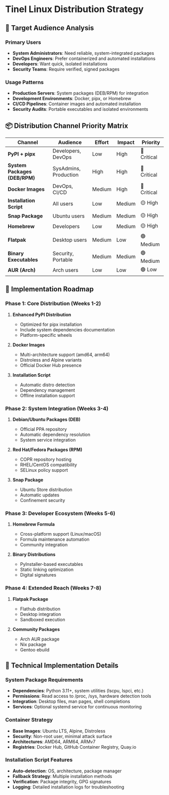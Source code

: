 # Tinel Linux Distribution Strategy

## 🎯 Target Audience Analysis

### Primary Users
- **System Administrators**: Need reliable, system-integrated packages
- **DevOps Engineers**: Prefer containerized and automated installations
- **Developers**: Want quick, isolated installations
- **Security Teams**: Require verified, signed packages

### Usage Patterns
- **Production Servers**: System packages (DEB/RPM) for integration
- **Development Environments**: Docker, pipx, or Homebrew
- **CI/CD Pipelines**: Container images and automated installation
- **Security Audits**: Portable executables and isolated environments

## 📦 Distribution Channel Priority Matrix

| Channel | Audience | Effort | Impact | Priority |
|---------|----------|--------|--------|----------|
| **PyPI + pipx** | Developers, DevOps | Low | High | 🔴 Critical |
| **System Packages (DEB/RPM)** | SysAdmins, Production | High | High | 🔴 Critical |
| **Docker Images** | DevOps, CI/CD | Medium | High | 🔴 Critical |
| **Installation Script** | All users | Low | Medium | 🟡 High |
| **Snap Package** | Ubuntu users | Medium | Medium | 🟡 High |
| **Homebrew** | Developers | Low | Medium | 🟡 High |
| **Flatpak** | Desktop users | Medium | Low | 🟢 Medium |
| **Binary Executables** | Security, Portable | Medium | Medium | 🟢 Medium |
| **AUR (Arch)** | Arch users | Low | Low | 🟢 Low |

## 🚀 Implementation Roadmap

### Phase 1: Core Distribution (Weeks 1-2)
1. **Enhanced PyPI Distribution**
   - Optimized for pipx installation
   - Include system dependencies documentation
   - Platform-specific wheels

2. **Docker Images**
   - Multi-architecture support (amd64, arm64)
   - Distroless and Alpine variants
   - Official Docker Hub presence

3. **Installation Script**
   - Automatic distro detection
   - Dependency management
   - Offline installation support

### Phase 2: System Integration (Weeks 3-4)
1. **Debian/Ubuntu Packages (DEB)**
   - Official PPA repository
   - Automatic dependency resolution
   - System service integration

2. **Red Hat/Fedora Packages (RPM)**
   - COPR repository hosting
   - RHEL/CentOS compatibility
   - SELinux policy support

3. **Snap Package**
   - Ubuntu Store distribution
   - Automatic updates
   - Confinement security

### Phase 3: Developer Ecosystem (Weeks 5-6)
1. **Homebrew Formula**
   - Cross-platform support (Linux/macOS)
   - Formula maintenance automation
   - Community integration

2. **Binary Distributions**
   - PyInstaller-based executables
   - Static linking optimization
   - Digital signatures

### Phase 4: Extended Reach (Weeks 7-8)
1. **Flatpak Package**
   - Flathub distribution
   - Desktop integration
   - Sandboxed execution

2. **Community Packages**
   - Arch AUR package
   - Nix package
   - Gentoo ebuild

## 🔧 Technical Implementation Details

### System Package Requirements
- **Dependencies**: Python 3.11+, system utilities (lscpu, lspci, etc.)
- **Permissions**: Read access to /proc, /sys, hardware detection tools
- **Integration**: Desktop files, man pages, shell completions
- **Services**: Optional systemd service for continuous monitoring

### Container Strategy
- **Base Images**: Ubuntu LTS, Alpine, Distroless
- **Security**: Non-root user, minimal attack surface
- **Architectures**: AMD64, ARM64, ARMv7
- **Registries**: Docker Hub, GitHub Container Registry, Quay.io

### Installation Script Features
- **Auto-detection**: OS, architecture, package manager
- **Fallback Strategy**: Multiple installation methods
- **Verification**: Package integrity, GPG signatures
- **Logging**: Detailed installation logs for troubleshooting